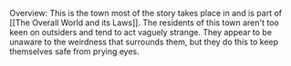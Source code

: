 Overview:
	This is the town most of the story takes place in and is part of [[The Overall World and its Laws]]. The residents of this town aren't too keen on outsiders and tend to act vaguely strange. They appear to be unaware to the weirdness that surrounds them, but they do this to keep themselves safe from prying eyes.